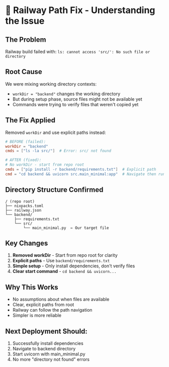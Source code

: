 # 🔧 Railway Path Fix - Understanding the Issue

## The Problem
Railway build failed with: `ls: cannot access 'src/': No such file or directory`

## Root Cause
We were mixing working directory contexts:
- `workDir = "backend"` changes the working directory
- But during setup phase, source files might not be available yet
- Commands were trying to verify files that weren't copied yet

## The Fix Applied
Removed `workDir` and use explicit paths instead:
```toml
# BEFORE (failed):
workDir = "backend"
cmds = ["ls -la src/"]  # Error: src/ not found

# AFTER (fixed):
# No workDir - start from repo root
cmds = ["pip install -r backend/requirements.txt"]  # Explicit path
cmd = "cd backend && uvicorn src.main_minimal:app"  # Navigate then run
```

## Directory Structure Confirmed
```
/ (repo root)
├── nixpacks.toml
├── railway.json
└── backend/
    ├── requirements.txt
    └── src/
        └── main_minimal.py  ← Our target file
```

## Key Changes
1. **Removed workDir** - Start from repo root for clarity
2. **Explicit paths** - Use `backend/requirements.txt`
3. **Simple setup** - Only install dependencies, don't verify files
4. **Clear start command** - `cd backend && uvicorn...`

## Why This Works
- No assumptions about when files are available
- Clear, explicit paths from root
- Railway can follow the path navigation
- Simpler is more reliable

## Next Deployment Should:
1. Successfully install dependencies
2. Navigate to backend directory
3. Start uvicorn with main_minimal.py
4. No more "directory not found" errors